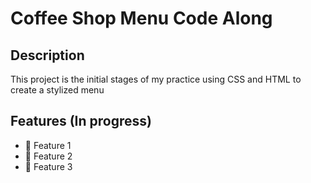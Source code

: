 # Coffee Shop Menu Code Along

## Description
This project is the initial stages of my practice using CSS and HTML to create a stylized menu

## Features (In progress)
- 🔹 Feature 1
- 🔹 Feature 2
- 🔹 Feature 3